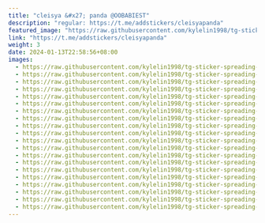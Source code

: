 ```yaml
---
title: "cleisya &#x27; panda @OOBABIEST"
description: "regular: https://t.me/addstickers/cleisyapanda"
featured_image: "https://raw.githubusercontent.com/kylelin1998/tg-sticker-spreading-worldwide-images/main/img/a494f3f7-ec96-4561-8fee-5ca6892d7f1c.jpg"
link: "https://t.me/addstickers/cleisyapanda"
weight: 3
date: 2024-01-13T22:58:56+08:00
images:
  - https://raw.githubusercontent.com/kylelin1998/tg-sticker-spreading-worldwide-images/main/img/a494f3f7-ec96-4561-8fee-5ca6892d7f1c.jpg
  - https://raw.githubusercontent.com/kylelin1998/tg-sticker-spreading-worldwide-images/main/img/ffe4dcab-93e5-46da-a558-4d30b37d3ed9.jpg
  - https://raw.githubusercontent.com/kylelin1998/tg-sticker-spreading-worldwide-images/main/img/b621c8a4-58ff-4f6c-8f29-cd8061623643.jpg
  - https://raw.githubusercontent.com/kylelin1998/tg-sticker-spreading-worldwide-images/main/img/597673c8-ce8a-4340-a821-e63fd837dc1e.jpg
  - https://raw.githubusercontent.com/kylelin1998/tg-sticker-spreading-worldwide-images/main/img/1a072b7f-d311-4b8e-89b2-eb7ce78382eb.jpg
  - https://raw.githubusercontent.com/kylelin1998/tg-sticker-spreading-worldwide-images/main/img/d08fba94-6d43-4367-a4f3-8fa9bfcf938e.jpg
  - https://raw.githubusercontent.com/kylelin1998/tg-sticker-spreading-worldwide-images/main/img/b6c4e51a-cd28-4c62-8ff8-144f6eb697de.jpg
  - https://raw.githubusercontent.com/kylelin1998/tg-sticker-spreading-worldwide-images/main/img/d3ac519a-3c96-4ca6-b168-cefa8562422e.jpg
  - https://raw.githubusercontent.com/kylelin1998/tg-sticker-spreading-worldwide-images/main/img/6955bc0c-f820-4526-9200-bef38c215394.jpg
  - https://raw.githubusercontent.com/kylelin1998/tg-sticker-spreading-worldwide-images/main/img/487236cb-ec6b-4ae3-b337-5886b1e93fb9.jpg
  - https://raw.githubusercontent.com/kylelin1998/tg-sticker-spreading-worldwide-images/main/img/5365774e-c1ec-4f9c-885b-ce50582bc3e9.jpg
  - https://raw.githubusercontent.com/kylelin1998/tg-sticker-spreading-worldwide-images/main/img/eaaf6d73-9837-4cda-a11a-46d39947e6e8.jpg
  - https://raw.githubusercontent.com/kylelin1998/tg-sticker-spreading-worldwide-images/main/img/02fd081a-323b-4e3a-a417-99fc4e6d5223.jpg
  - https://raw.githubusercontent.com/kylelin1998/tg-sticker-spreading-worldwide-images/main/img/90dc888a-a76d-4c4d-b352-d9ae9d4eef2a.jpg
  - https://raw.githubusercontent.com/kylelin1998/tg-sticker-spreading-worldwide-images/main/img/d2ceea43-f288-4224-92a8-7ffb3c147e19.jpg
  - https://raw.githubusercontent.com/kylelin1998/tg-sticker-spreading-worldwide-images/main/img/57dfc926-aaf4-4bb6-95f2-13c821d8a325.jpg
  - https://raw.githubusercontent.com/kylelin1998/tg-sticker-spreading-worldwide-images/main/img/1cbebd78-bac4-4fc4-901c-9b18dda7d7fc.jpg
  - https://raw.githubusercontent.com/kylelin1998/tg-sticker-spreading-worldwide-images/main/img/69ddcc67-413a-4cd3-bd05-cfa158ddd0ea.jpg
  - https://raw.githubusercontent.com/kylelin1998/tg-sticker-spreading-worldwide-images/main/img/d4cf781b-b976-4625-85ce-42ea15ac54e5.jpg
  - https://raw.githubusercontent.com/kylelin1998/tg-sticker-spreading-worldwide-images/main/img/2e699249-3edb-4c3e-a714-1ef8a756bf8b.jpg
---
```

